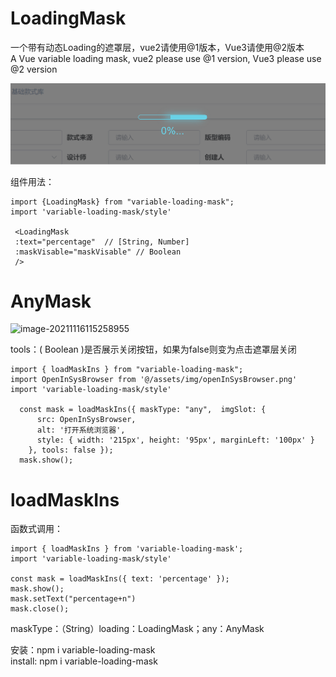 <!--
 * @Author: 陈德立*******419287484@qq.com
 * @Date: 2021-11-16 10:55:30
 * @LastEditTime: 2021-11-24 17:34:19
 * @LastEditors: 陈德立*******419287484@qq.com
 * @Github: https://github.com/Alan1034
 * @Description: 
 * @FilePath: \LoadingMask\README.md
 * 
-->
# LoadingMask

一个带有动态Loading的遮罩层，vue2请使用@1版本，Vue3请使用@2版本 <br/>
A Vue variable loading mask, vue2 please use @1 version, Vue3 please use @2 version

![image-20211116115258955](https://raw.githubusercontent.com/Alan1034/PicturesServer/main/PicGo_imgs/202111161152173.png)

组件用法：

    import {LoadingMask} from "variable-loading-mask";
    import 'variable-loading-mask/style'
    
     <LoadingMask 
     :text="percentage"  // [String, Number]
     :maskVisable="maskVisable" // Boolean
     />

# AnyMask

![image-20211116115258955](https://raw.githubusercontent.com/Alan1034/PicturesServer/main/PicGo_imgs/wechat_2025-09-03_151636_748.png)

tools：( Boolean )是否展示关闭按钮，如果为false则变为点击遮罩层关闭

```
import { loadMaskIns } from "variable-loading-mask";
import OpenInSysBrowser from '@/assets/img/openInSysBrowser.png'
import 'variable-loading-mask/style'

  const mask = loadMaskIns({ maskType: "any",  imgSlot: {
      src: OpenInSysBrowser,
      alt: '打开系统浏览器',
      style: { width: '215px', height: '95px', marginLeft: '100px' }
    }, tools: false });
  mask.show();
```

# loadMaskIns

函数式调用：

```
import { loadMaskIns } from 'variable-loading-mask';
import 'variable-loading-mask/style'

const mask = loadMaskIns({ text: 'percentage' });
mask.show();
mask.setText("percentage+n")
mask.close();
```

maskType：（String）loading：LoadingMask；any：AnyMask



安装：npm i variable-loading-mask<br/>
install: npm i variable-loading-mask